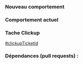 ### Nouveau comportement

### Comportement actuel

### Tache Clickup

[#clickupTicketId](https://app.clickup.com/t/clickupTicketId)

### Dépendances (pull requests) :

<!--
### Contexte

Utiliser ou créer l'un des labels suivants pour spécifier le périmètre et le type de la Pull Request :

- "scope: pompier", "scope: focus", "scope: tâche annexe"
- "type: bugfix", "type: feature", "type: poc"

Voir https://github.com/mapado/ticketing/labels pour un exemple

### Autres informations
-->
